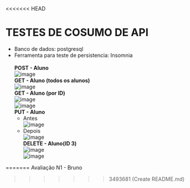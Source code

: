 <<<<<<< HEAD
# TESTES DE COSUMO DE API
* Banco de dados: postgresql<br>
* Ferramenta para teste de persistencia: Insomnia<br><br>
  **POST - Aluno**<br>
![image](https://github.com/ViniPimen/avaliacaoBruno/assets/146036375/2b7ffdf9-2672-408a-ba7c-40864e64c57d) <br>
  **GET - Aluno (todos os alunos)**<br>
  ![image](https://github.com/ViniPimen/avaliacaoBruno/assets/146036375/4ae2daa2-a157-4262-89cb-f5f2edd33a4b)<br>
  **GET - Aluno (por ID)**<br>
  ![image](https://github.com/ViniPimen/avaliacaoBruno/assets/146036375/b8184628-da34-48e1-8cab-53d723556ec7)<br>
  ![image](https://github.com/ViniPimen/avaliacaoBruno/assets/146036375/b44a5952-f3d1-4c9c-a48f-aee5c98f2a31)<br>
  **PUT - Aluno**<br>
  * Antes<br>
  ![image](https://github.com/ViniPimen/avaliacaoBruno/assets/146036375/0b481706-a6af-4ff3-aa94-faacb7adf682)<br>
  * Depois<br>
  ![image](https://github.com/ViniPimen/avaliacaoBruno/assets/146036375/c1c0167d-4492-43bb-b1c0-971585f727c7)<br>
**DELETE - Aluno(ID 3)**<br>
  ![image](https://github.com/ViniPimen/avaliacaoBruno/assets/146036375/1113ae53-70dd-4a33-ad11-b019504557e7)<br>
  ![image](https://github.com/ViniPimen/avaliacaoBruno/assets/146036375/d5afb212-4c49-41fb-96b3-7ed7a8e925c1)<br>
 
  




=======
Avaliação N1 - Bruno
>>>>>>> 3493681 (Create README.md)
